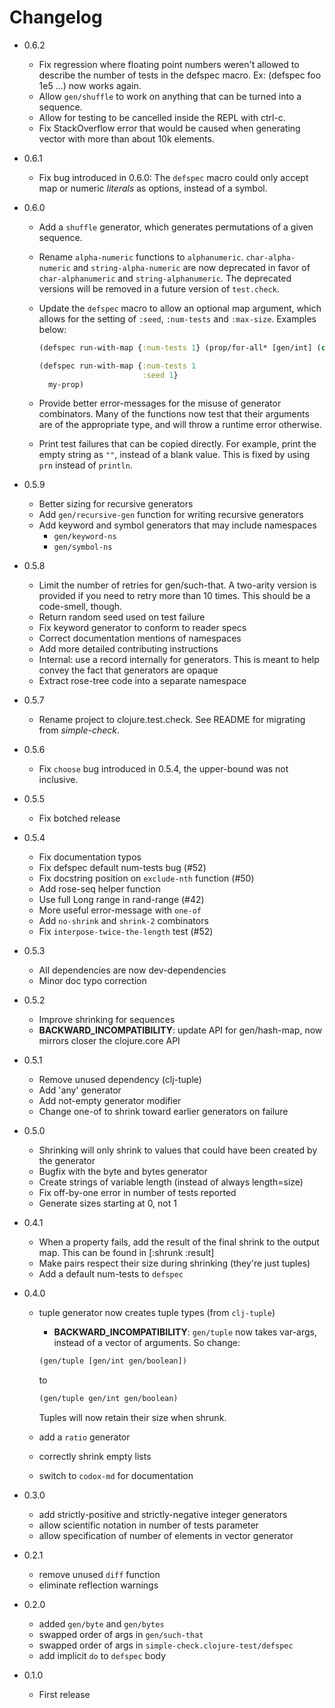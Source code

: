 # Changelog

* 0.6.2
    * Fix regression where floating point numbers weren't allowed to describe
      the number of tests in the defspec macro. Ex: (defspec foo 1e5 ...) now
      works again.
    * Allow `gen/shuffle` to work on anything that can be turned into a
      sequence.
    * Allow for testing to be cancelled inside the REPL with ctrl-c.
    * Fix StackOverflow error that would be caused when generating vector with
      more than about 10k elements.
* 0.6.1
    * Fix bug introduced in 0.6.0: The `defspec` macro could only accept map or
      numeric _literals_ as options, instead of a symbol.
* 0.6.0
    * Add a `shuffle` generator, which generates permutations of a given
      sequence.
    * Rename `alpha-numeric` functions to `alphanumeric`. `char-alpha-numeric`
      and `string-alpha-numeric` are now deprecated in favor of
      `char-alphanumeric` and `string-alphanumeric`. The deprecated versions
      will be removed in a future version of `test.check`.
    * Update the `defspec` macro to allow an optional map argument, which
      allows for the setting of `:seed`, `:num-tests` and `:max-size`. Examples
      below:

      ```clojure
      (defspec run-with-map {:num-tests 1} (prop/for-all* [gen/int] (constantly true)))

      (defspec run-with-map {:num-tests 1
                             :seed 1}
        my-prop)
      ```
    * Provide better error-messages for the misuse of generator combinators.
      Many of the functions now test that their arguments are of the
      appropriate type, and will throw a runtime error otherwise.
    * Print test failures that can be copied directly. For example, print the
      empty string as `""`, instead of a blank value. This is fixed by using
      `prn` instead of `println`.

* 0.5.9
    * Better sizing for recursive generators
    * Add `gen/recursive-gen` function for writing recursive generators
    * Add keyword and symbol generators that may include namespaces
        * `gen/keyword-ns`
        * `gen/symbol-ns`

* 0.5.8
    * Limit the number of retries for gen/such-that. A two-arity version is
      provided if you need to retry more than 10 times. This should be a
      code-smell, though.
    * Return random seed used on test failure
    * Fix keyword generator to conform to reader specs
    * Correct documentation mentions of namespaces
    * Add more detailed contributing instructions
    * Internal: use a record internally for generators. This is meant to help
      convey the fact that generators are opaque
    * Extract rose-tree code into a separate namespace

* 0.5.7
    * Rename project to clojure.test.check. See README for migrating
    from _simple-check_.

* 0.5.6
    * Fix `choose` bug introduced in 0.5.4, the upper-bound was not inclusive.

* 0.5.5
    * Fix botched release

* 0.5.4
    * Fix documentation typos
    * Fix defspec default num-tests bug (#52)
    * Fix docstring position on `exclude-nth` function (#50)
    * Add rose-seq helper function
    * Use full Long range in rand-range (#42)
    * More useful error-message with `one-of`
    * Add `no-shrink` and `shrink-2` combinators
    * Fix `interpose-twice-the-length` test (#52)

* 0.5.3
    * All dependencies are now dev-dependencies
    * Minor doc typo correction

* 0.5.2
    * Improve shrinking for sequences
    * __BACKWARD_INCOMPATIBILITY__: update API for gen/hash-map,
    now mirrors closer the clojure.core API

* 0.5.1
    * Remove unused dependency (clj-tuple)
    * Add 'any' generator
    * Add not-empty generator modifier
    * Change one-of to shrink toward earlier generators on failure

* 0.5.0
    * Shrinking will only shrink to values that could have been created by the
      generator
    * Bugfix with the byte and bytes generator
    * Create strings of variable length (instead of always length=size)
    * Fix off-by-one error in number of tests reported
    * Generate sizes starting at 0, not 1

* 0.4.1
    * When a property fails, add the result of the final shrink to the output
      map. This can be found in [:shrunk :result]
    * Make pairs respect their size during shrinking (they're just tuples)
    * Add a default num-tests to `defspec`

* 0.4.0
    * tuple generator now creates tuple types (from `clj-tuple`)
        * __BACKWARD_INCOMPATIBILITY__: `gen/tuple` now takes var-args, instead
        of a vector of arguments. So change:

        ```clojure
        (gen/tuple [gen/int gen/boolean])
        ```

        to

        ```clojure
        (gen/tuple gen/int gen/boolean)
        ```

        Tuples will now retain their size when shrunk.

    * add a `ratio` generator
    * correctly shrink empty lists
    * switch to `codox-md` for documentation

* 0.3.0
    * add strictly-positive and strictly-negative integer generators
    * allow scientific notation in number of tests parameter
    * allow specification of number of elements in vector generator

* 0.2.1
    * remove unused `diff` function
    * eliminate reflection warnings

* 0.2.0
    * added `gen/byte` and `gen/bytes`
    * swapped order of args in `gen/such-that`
    * swapped order of args in `simple-check.clojure-test/defspec`
    * add implicit `do` to `defspec` body

* 0.1.0
    * First release

